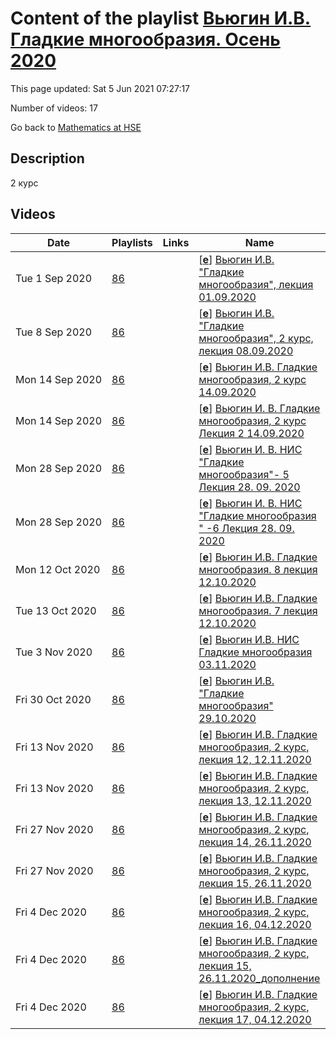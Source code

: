 # Content of the playlist [Вьюгин И.В. Гладкие многообразия. Осень 2020](https://youtube.com/playlist?list=PLq3E5oubNNoBUprhBzyMtaJzB99H7k_Mt)

This page updated: Sat 5 Jun 2021 07:27:17

Number of videos: 17

Go back to [Mathematics at HSE](./README.md)

## Description

2 курс

## Videos

|Date|Playlists|Links|Name|
|---|---|---|---|
| Tue&nbsp;1&nbsp;Sep&nbsp;2020 | [86](./playlists/86.md "Вьюгин И.В. Гладкие многообразия. Осень 2020") |  | [[**e**](https://studio.youtube.com/video/xRMdrMi5Z2U/edit)] [Вьюгин И.В. "Гладкие многообразия", лекция 01.09.2020](https://youtube.com/watch?v=xRMdrMi5Z2U&list=PLq3E5oubNNoBUprhBzyMtaJzB99H7k_Mt "") |
| Tue&nbsp;8&nbsp;Sep&nbsp;2020 | [86](./playlists/86.md "Вьюгин И.В. Гладкие многообразия. Осень 2020") |  | [[**e**](https://studio.youtube.com/video/V0bs-Z4YWUI/edit)] [Вьюгин И.В. "Гладкие многообразия", 2 курс, лекция 08.09.2020](https://youtube.com/watch?v=V0bs-Z4YWUI&list=PLq3E5oubNNoBUprhBzyMtaJzB99H7k_Mt "") |
| Mon&nbsp;14&nbsp;Sep&nbsp;2020 | [86](./playlists/86.md "Вьюгин И.В. Гладкие многообразия. Осень 2020") |  | [[**e**](https://studio.youtube.com/video/xG6iQQc9m8s/edit)] [Вьюгин И.В. Гладкие многообразия, 2 курс 14.09.2020](https://youtube.com/watch?v=xG6iQQc9m8s&list=PLq3E5oubNNoBUprhBzyMtaJzB99H7k_Mt "") |
| Mon&nbsp;14&nbsp;Sep&nbsp;2020 | [86](./playlists/86.md "Вьюгин И.В. Гладкие многообразия. Осень 2020") |  | [[**e**](https://studio.youtube.com/video/vcrsD7i6kJ0/edit)] [Вьюгин И. В.  Гладкие многообразия, 2 курс Лекция 2 14.09.2020](https://youtube.com/watch?v=vcrsD7i6kJ0&list=PLq3E5oubNNoBUprhBzyMtaJzB99H7k_Mt "") |
| Mon&nbsp;28&nbsp;Sep&nbsp;2020 | [86](./playlists/86.md "Вьюгин И.В. Гладкие многообразия. Осень 2020") |  | [[**e**](https://studio.youtube.com/video/ZDnf4GJkQp8/edit)] [Вьюгин И. В.  НИС "Гладкие многообразия"-  5 Лекция 28. 09. 2020](https://youtube.com/watch?v=ZDnf4GJkQp8&list=PLq3E5oubNNoBUprhBzyMtaJzB99H7k_Mt "Научно-исследовательский семинар \"Гладкие многообразия\" Курс обязательный (Математика)  Факультет математики 2-й курс, 1, 2 модуль  Вьюгин Илья Владимирович") |
| Mon&nbsp;28&nbsp;Sep&nbsp;2020 | [86](./playlists/86.md "Вьюгин И.В. Гладкие многообразия. Осень 2020") |  | [[**e**](https://studio.youtube.com/video/y3c94h3vw5U/edit)] [Вьюгин И. В.  НИС "Гладкие многообразия " -6 Лекция 28. 09. 2020](https://youtube.com/watch?v=y3c94h3vw5U&list=PLq3E5oubNNoBUprhBzyMtaJzB99H7k_Mt "Научно-исследовательский семинар \"Гладкие многообразия\" Курс обязательный (Математика)  Факультет математики 2-й курс, 1, 2 модуль Вьюгин Илья Владимирович") |
| Mon&nbsp;12&nbsp;Oct&nbsp;2020 | [86](./playlists/86.md "Вьюгин И.В. Гладкие многообразия. Осень 2020") |  | [[**e**](https://studio.youtube.com/video/m_TNVRvAAKs/edit)] [Вьюгин И.В. Гладкие многообразия. 8 лекция 12.10.2020](https://youtube.com/watch?v=m_TNVRvAAKs&list=PLq3E5oubNNoBUprhBzyMtaJzB99H7k_Mt "") |
| Tue&nbsp;13&nbsp;Oct&nbsp;2020 | [86](./playlists/86.md "Вьюгин И.В. Гладкие многообразия. Осень 2020") |  | [[**e**](https://studio.youtube.com/video/Tq_nBzErno8/edit)] [Вьюгин И.В. Гладкие многообразия. 7 лекция 12.10.2020](https://youtube.com/watch?v=Tq_nBzErno8&list=PLq3E5oubNNoBUprhBzyMtaJzB99H7k_Mt "") |
| Tue&nbsp;3&nbsp;Nov&nbsp;2020 | [86](./playlists/86.md "Вьюгин И.В. Гладкие многообразия. Осень 2020") |  | [[**e**](https://studio.youtube.com/video/mUAW4zmGzO8/edit)] [Вьюгин И.В. НИС Гладкие многообразия 03.11.2020](https://youtube.com/watch?v=mUAW4zmGzO8&list=PLq3E5oubNNoBUprhBzyMtaJzB99H7k_Mt "БАКАЛАВРИАТ 2020 Научно-исследовательский семинар \"Гладкие многообразия\" Курс обязательный (Математика) Факультет математики 2-й курс,  2 модуль Преподаватель: Вьюгин Илья Владимирович") |
| Fri&nbsp;30&nbsp;Oct&nbsp;2020 | [86](./playlists/86.md "Вьюгин И.В. Гладкие многообразия. Осень 2020") |  | [[**e**](https://studio.youtube.com/video/nYL_TESFJ0E/edit)] [Вьюгин И.В. "Гладкие многообразия" 29.10.2020](https://youtube.com/watch?v=nYL_TESFJ0E&list=PLq3E5oubNNoBUprhBzyMtaJzB99H7k_Mt "БАКАЛАВРИАТ 2020 Научно-исследовательский семинар \"Гладкие многообразия\" Курс обязательный  Факультет математики 2-й курс,  2 модуль Преподаватель: Вьюгин Илья Владимирович") |
| Fri&nbsp;13&nbsp;Nov&nbsp;2020 | [86](./playlists/86.md "Вьюгин И.В. Гладкие многообразия. Осень 2020") |  | [[**e**](https://studio.youtube.com/video/clG8_7diwLE/edit)] [Вьюгин И.В. Гладкие многообразия, 2 курс, лекция 12, 12.11.2020](https://youtube.com/watch?v=clG8_7diwLE&list=PLq3E5oubNNoBUprhBzyMtaJzB99H7k_Mt "") |
| Fri&nbsp;13&nbsp;Nov&nbsp;2020 | [86](./playlists/86.md "Вьюгин И.В. Гладкие многообразия. Осень 2020") |  | [[**e**](https://studio.youtube.com/video/b4-yHtBYbGc/edit)] [Вьюгин И.В. Гладкие многообразия, 2 курс, лекция 13, 12.11.2020](https://youtube.com/watch?v=b4-yHtBYbGc&list=PLq3E5oubNNoBUprhBzyMtaJzB99H7k_Mt "") |
| Fri&nbsp;27&nbsp;Nov&nbsp;2020 | [86](./playlists/86.md "Вьюгин И.В. Гладкие многообразия. Осень 2020") |  | [[**e**](https://studio.youtube.com/video/RZmXvB0c2vY/edit)] [Вьюгин И.В. Гладкие многообразия, 2 курс, лекция 14, 26.11.2020](https://youtube.com/watch?v=RZmXvB0c2vY&list=PLq3E5oubNNoBUprhBzyMtaJzB99H7k_Mt "") |
| Fri&nbsp;27&nbsp;Nov&nbsp;2020 | [86](./playlists/86.md "Вьюгин И.В. Гладкие многообразия. Осень 2020") |  | [[**e**](https://studio.youtube.com/video/xiWuTeYG8oQ/edit)] [Вьюгин И.В. Гладкие многообразия, 2 курс, лекция 15, 26.11.2020](https://youtube.com/watch?v=xiWuTeYG8oQ&list=PLq3E5oubNNoBUprhBzyMtaJzB99H7k_Mt "") |
| Fri&nbsp;4&nbsp;Dec&nbsp;2020 | [86](./playlists/86.md "Вьюгин И.В. Гладкие многообразия. Осень 2020") |  | [[**e**](https://studio.youtube.com/video/4OXmOYfze4w/edit)] [Вьюгин И.В. Гладкие многообразия, 2 курс, лекция 16, 04.12.2020](https://youtube.com/watch?v=4OXmOYfze4w&list=PLq3E5oubNNoBUprhBzyMtaJzB99H7k_Mt "") |
| Fri&nbsp;4&nbsp;Dec&nbsp;2020 | [86](./playlists/86.md "Вьюгин И.В. Гладкие многообразия. Осень 2020") |  | [[**e**](https://studio.youtube.com/video/VPjgDYlXcJI/edit)] [Вьюгин И.В. Гладкие многообразия, 2 курс, лекция 15, 26.11.2020_дополнение](https://youtube.com/watch?v=VPjgDYlXcJI&list=PLq3E5oubNNoBUprhBzyMtaJzB99H7k_Mt "") |
| Fri&nbsp;4&nbsp;Dec&nbsp;2020 | [86](./playlists/86.md "Вьюгин И.В. Гладкие многообразия. Осень 2020") |  | [[**e**](https://studio.youtube.com/video/6MfFNsMzHF0/edit)] [Вьюгин И.В. Гладкие многообразия, 2 курс, лекция 17, 04.12.2020](https://youtube.com/watch?v=6MfFNsMzHF0&list=PLq3E5oubNNoBUprhBzyMtaJzB99H7k_Mt "") |
